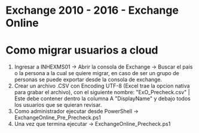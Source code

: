 # Exchange 2010 - 2016 - Exchange Online

# Como migrar usuarios a cloud

1) Ingresar a INHEXMS01 -> Abrir la consola de Exchange -> Buscar el pais o la persona a la cual se quiere migrar, en caso de ser un grupo de personas se puede exportar desde la consola de exchange.
2) Crear un archivo .CSV con Encoding UTF-8 (Excel trae la opcion nativa para grabar el archivo), con el siguiente nombre: "ExO_Precheck.csv" | Este debe contener dentro la columna A "DisplayName" y debajo todos los usuarios que se quieran revisar.
3) Como administrador ejecutar desde PowerShell -> ExchangeOnline_Pre_Precheck.ps1
4) Una vez que termina ejecutar -> ExchangeOnline_Precheck.ps1